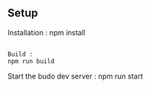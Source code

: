 ## Setup

Installation :
npm install
```

Build : 
npm run build
```

Start the budo dev server : 
npm run start
```

